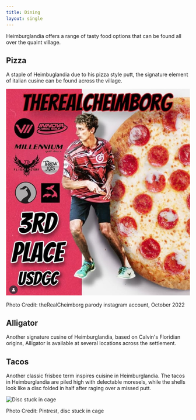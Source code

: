 ```yaml
---
title: Dining
layout: single
---
```


Heimburglandia offers a range of tasty food options that can be found all over the quaint village.

## Pizza

A staple of Heimbuglandia due to his pizza style putt, the signature element of italian cusine can be found across the village.

![Pizza](assets/images/pizza.jpg)

Photo Credit: theRealCheimborg parody instagram account, October 2022

## Alligator

Another signature cusine of Heimburglandia, based on Calvin's Floridian origins, Alligator is available at several locations across the settlement.

## Tacos

Another classic frisbee term inspires cuisine in Heimburglandia. The tacos in Heimburglandia are piled high with delectable moresels, while the shells look like a disc folded in half after raging over a missed putt.

![Disc stuck in cage](https://i.pinimg.com/originals/c3/99/5d/c3995d8b6a2c325c74c81f8773a741b3.jpg)

Photo Credit: Pintrest, disc stuck in cage